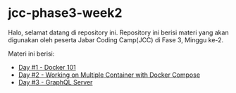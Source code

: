 # jcc-phase3-week2

Halo, selamat datang di repository ini. Repository ini berisi materi yang akan digunakan oleh peserta Jabar Coding Camp(JCC) di Fase 3, Minggu ke-2.

Materi ini berisi:

* [Day #1 - Docker 101](./day-1)
* [Day #2 - Working on Multiple Container with Docker Compose](./day-2)
* [Day #3 - GraphQL Server](./day-3)
